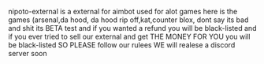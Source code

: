 nipoto-external is a external for aimbot used for alot games here is the games (arsenal,da hood, da hood rip off,kat,counter blox, dont say its bad and shit its BETA test and if you wanted a refund you will be black-listed  and if you ever tried to sell our external and get THE MONEY FOR YOU you will be black-listed SO PLEASE follow our rulees WE will realese a discord server soon
